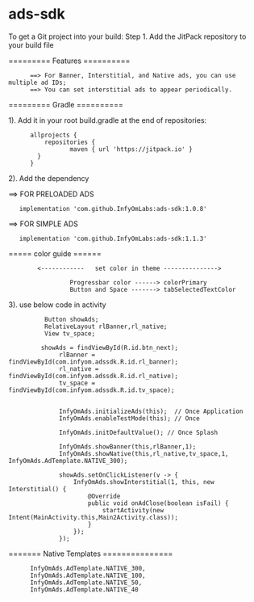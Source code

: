 # ads-sdk

To get a Git project into your build:
Step 1. Add the JitPack repository to your build file

========= Features ==========

          ==> For Banner, Interstitial, and Native ads, you can use multiple ad IDs; 
          ==> You can set interstitial ads to appear periodically.
          

========= Gradle ==========

1). Add it in your root build.gradle at the end of repositories:

          allprojects {
              repositories {
                     maven { url 'https://jitpack.io' }
            }
          }
          
2). Add the dependency

==> FOR PRELOADED ADS

       implementation 'com.github.InfyOmLabs:ads-sdk:1.0.8'
        
==> FOR SIMPLE ADS

       implementation 'com.github.InfyOmLabs:ads-sdk:1.1.3'  
        
        
 ===== color guide ====== 
 
            <------------   set color in theme --------------->

                     Progressbar color ------> colorPrimary
                     Button and Space -------> tabSelectedTextColor

 3). use below code in activity 
 
 
              Button showAds;
              RelativeLayout rlBanner,rl_native;
              View tv_space;

             showAds = findViewById(R.id.btn_next);
                  rlBanner = findViewById(com.infyom.adssdk.R.id.rl_banner);
                  rl_native = findViewById(com.infyom.adssdk.R.id.rl_native);
                  tv_space = findViewById(com.infyom.adssdk.R.id.tv_space);


                  InfyOmAds.initializeAds(this);  // Once Application
                  InfyOmAds.enableTestMode(this); // Once

                  InfyOmAds.initDefaultValue(); // Once Splash
                  
                  InfyOmAds.showBanner(this,rlBanner,1);
                  InfyOmAds.showNative(this,rl_native,tv_space,1, InfyOmAds.AdTemplate.NATIVE_300);

                  showAds.setOnClickListener(v -> {
                      InfyOmAds.showInterstitial(1, this, new Interstitial() {
                          @Override
                          public void onAdClose(boolean isFail) {
                              startActivity(new Intent(MainActivity.this,Main2Activity.class));
                          }
                      });
                  });
        
   ======= Native Templates ===============
   
          InfyOmAds.AdTemplate.NATIVE_300,
          InfyOmAds.AdTemplate.NATIVE_100,
          InfyOmAds.AdTemplate.NATIVE_50,
          InfyOmAds.AdTemplate.NATIVE_40
